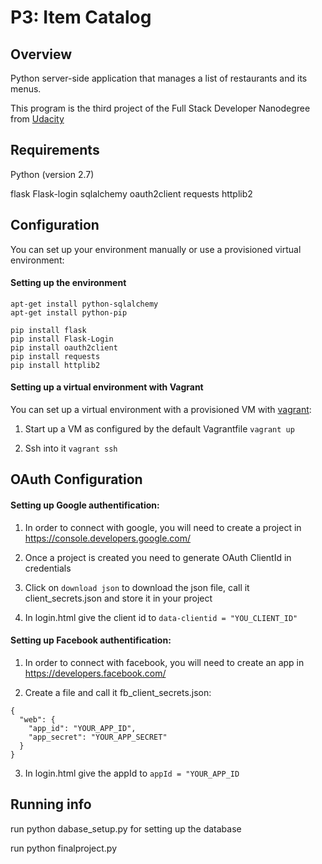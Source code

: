 # P3: Item Catalog

## Overview

Python server-side application that manages a list of restaurants and its menus.

This program is the third project of the Full Stack Developer Nanodegree from [Udacity](https://www.udacity.com/)

## Requirements

Python (version 2.7)

flask
Flask-login
sqlalchemy
oauth2client
requests
httplib2


## Configuration

You can set up your environment manually or use a provisioned virtual environment:

#### Setting up the environment
```
apt-get install python-sqlalchemy
apt-get install python-pip

pip install flask
pip install Flask-Login
pip install oauth2client
pip install requests
pip install httplib2
```

#### Setting up a virtual environment with Vagrant

You can set up a virtual environment with a provisioned VM with [vagrant](https://www.vagrantup.com/):

1. Start up a VM as configured by the default Vagrantfile
``` vagrant up ```

2. Ssh into it
``` vagrant ssh ```


## OAuth Configuration

#### Setting up Google authentification:

1. In order to connect with google, you will need to create a project in https://console.developers.google.com/

2. Once a project is created you need to generate OAuth ClientId in credentials

3. Click on ``` download json ``` to download the json file, call it client_secrets.json and store it in your project

4. In login.html give the client id to
``` data-clientid = "YOU_CLIENT_ID" ```


#### Setting up Facebook authentification:

1. In order to connect with facebook, you will need to create an app in https://developers.facebook.com/

2. Create a file and call it fb_client_secrets.json:
```
{
  "web": {
    "app_id": "YOUR_APP_ID",
    "app_secret": "YOUR_APP_SECRET"
  }
}
```

3. In login.html give the appId to
``` appId = "YOUR_APP_ID ```


## Running info

run python dabase_setup.py for setting up the database

run python finalproject.py